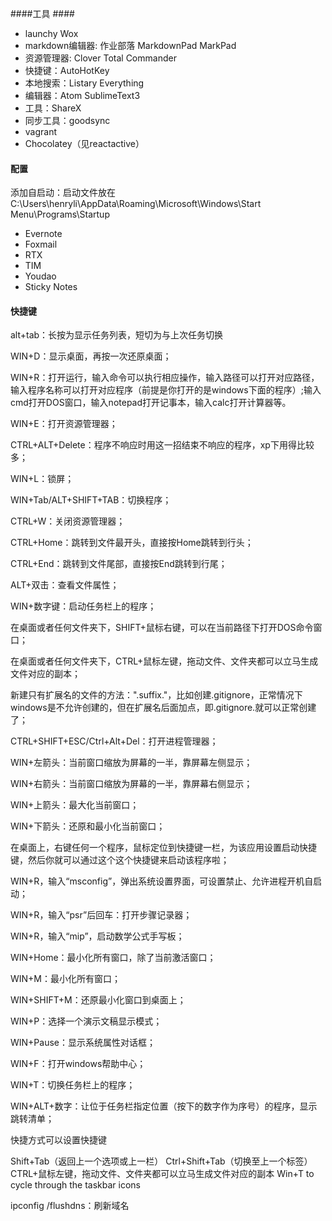 ####工具 ####

- launchy Wox
- markdown编辑器: 作业部落 MarkdownPad  MarkPad
- 资源管理器: Clover  Total Commander
- 快捷键：AutoHotKey
- 本地搜索：Listary Everything
- 编辑器：Atom SublimeText3
- 工具：ShareX
- 同步工具：goodsync
- vagrant
- Chocolatey（见reactactive）

#### 配置 ####
添加自启动：启动文件放在C:\Users\henryli\AppData\Roaming\Microsoft\Windows\Start Menu\Programs\Startup
- Evernote
- Foxmail
- RTX
- TIM
- Youdao
- Sticky Notes

#### 快捷键 ####
alt+tab：长按为显示任务列表，短切为与上次任务切换

WIN+D：显示桌面，再按一次还原桌面；

WIN+R：打开运行，输入命令可以执行相应操作，输入路径可以打开对应路径，输入程序名称可以打开对应程序（前提是你打开的是windows下面的程序）;输入cmd打开DOS窗口，输入notepad打开记事本，输入calc打开计算器等。

WIN+E：打开资源管理器；

CTRL+ALT+Delete：程序不响应时用这一招结束不响应的程序，xp下用得比较多；

WIN+L：锁屏；

WIN+Tab/ALT+SHIFT+TAB：切换程序；

CTRL+W：关闭资源管理器；

CTRL+Home：跳转到文件最开头，直接按Home跳转到行头；

CTRL+End：跳转到文件尾部，直接按End跳转到行尾；

ALT+双击：查看文件属性；

WIN+数字键：启动任务栏上的程序；

在桌面或者任何文件夹下，SHIFT+鼠标右键，可以在当前路径下打开DOS命令窗口；

在桌面或者任何文件夹下，CTRL+鼠标左键，拖动文件、文件夹都可以立马生成文件对应的副本；

新建只有扩展名的文件的方法：".suffix."，比如创建.gitignore，正常情况下windows是不允许创建的，但在扩展名后面加点，即.gitignore.就可以正常创建了；

CTRL+SHIFT+ESC/Ctrl+Alt+Del：打开进程管理器；

WIN+左箭头：当前窗口缩放为屏幕的一半，靠屏幕左侧显示；

WIN+右箭头：当前窗口缩放为屏幕的一半，靠屏幕右侧显示；

WIN+上箭头：最大化当前窗口；

WIN+下箭头：还原和最小化当前窗口；

在桌面上，右键任何一个程序，鼠标定位到快捷键一栏，为该应用设置启动快捷键，然后你就可以通过这个这个快捷键来启动该程序啦；

WIN+R，输入“msconfig”，弹出系统设置界面，可设置禁止、允许进程开机自启动；

WIN+R，输入“psr”后回车：打开步骤记录器；

WIN+R，输入“mip”，启动数学公式手写板；

WIN+Home：最小化所有窗口，除了当前激活窗口；

WIN+M：最小化所有窗口；

WIN+SHIFT+M：还原最小化窗口到桌面上；

WIN+P：选择一个演示文稿显示模式；

WIN+Pause：显示系统属性对话框；

WIN+F：打开windows帮助中心；

WIN+T：切换任务栏上的程序；

WIN+ALT+数字：让位于任务栏指定位置（按下的数字作为序号）的程序，显示跳转清单；

快捷方式可以设置快捷键

Shift+Tab（返回上一个选项或上一栏）
Ctrl+Shift+Tab（切换至上一个标签）
CTRL+鼠标左键，拖动文件、文件夹都可以立马生成文件对应的副本
Win+T to cycle through the taskbar icons

ipconfig /flushdns：刷新域名
